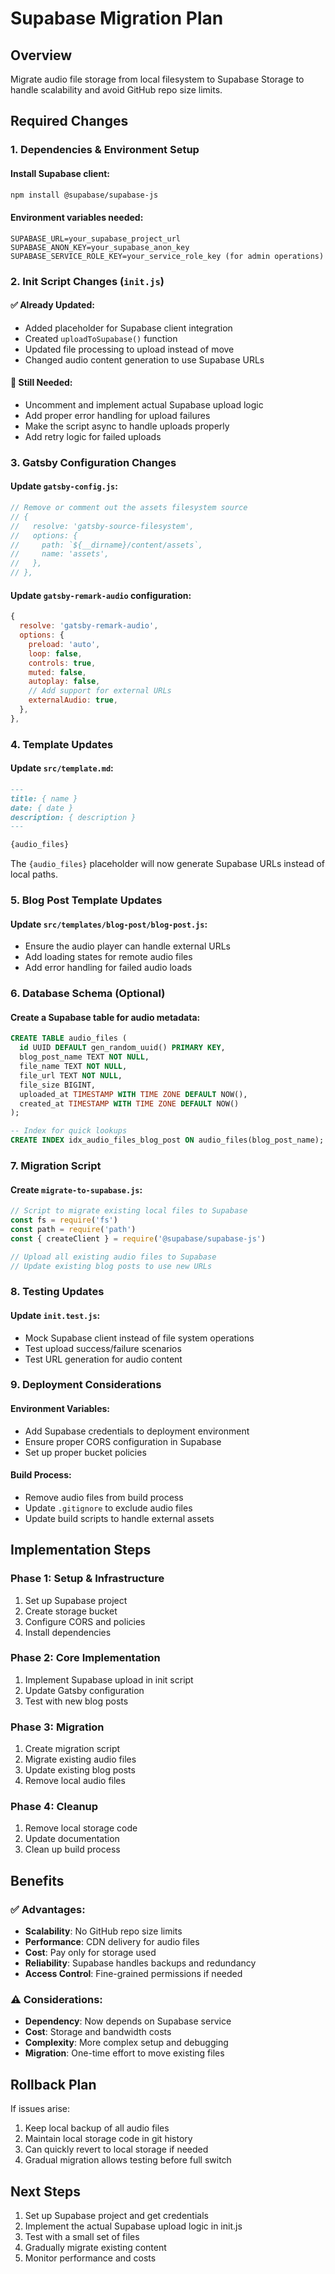 # Supabase Migration Plan

## Overview

Migrate audio file storage from local filesystem to Supabase Storage to handle scalability and avoid GitHub repo size limits.

## Required Changes

### 1. **Dependencies & Environment Setup**

#### Install Supabase client:

```bash
npm install @supabase/supabase-js
```

#### Environment variables needed:

```env
SUPABASE_URL=your_supabase_project_url
SUPABASE_ANON_KEY=your_supabase_anon_key
SUPABASE_SERVICE_ROLE_KEY=your_service_role_key (for admin operations)
```

### 2. **Init Script Changes** (`init.js`)

#### ✅ Already Updated:

- Added placeholder for Supabase client integration
- Created `uploadToSupabase()` function
- Updated file processing to upload instead of move
- Changed audio content generation to use Supabase URLs

#### 🔄 Still Needed:

- Uncomment and implement actual Supabase upload logic
- Add proper error handling for upload failures
- Make the script async to handle uploads properly
- Add retry logic for failed uploads

### 3. **Gatsby Configuration Changes**

#### Update `gatsby-config.js`:

```javascript
// Remove or comment out the assets filesystem source
// {
//   resolve: 'gatsby-source-filesystem',
//   options: {
//     path: `${__dirname}/content/assets`,
//     name: 'assets',
//   },
// },
```

#### Update `gatsby-remark-audio` configuration:

```javascript
{
  resolve: 'gatsby-remark-audio',
  options: {
    preload: 'auto',
    loop: false,
    controls: true,
    muted: false,
    autoplay: false,
    // Add support for external URLs
    externalAudio: true,
  },
},
```

### 4. **Template Updates**

#### Update `src/template.md`:

```markdown
---
title: { name }
date: { date }
description: { description }
---

{audio_files}
```

The `{audio_files}` placeholder will now generate Supabase URLs instead of local paths.

### 5. **Blog Post Template Updates**

#### Update `src/templates/blog-post/blog-post.js`:

- Ensure the audio player can handle external URLs
- Add loading states for remote audio files
- Add error handling for failed audio loads

### 6. **Database Schema (Optional)**

#### Create a Supabase table for audio metadata:

```sql
CREATE TABLE audio_files (
  id UUID DEFAULT gen_random_uuid() PRIMARY KEY,
  blog_post_name TEXT NOT NULL,
  file_name TEXT NOT NULL,
  file_url TEXT NOT NULL,
  file_size BIGINT,
  uploaded_at TIMESTAMP WITH TIME ZONE DEFAULT NOW(),
  created_at TIMESTAMP WITH TIME ZONE DEFAULT NOW()
);

-- Index for quick lookups
CREATE INDEX idx_audio_files_blog_post ON audio_files(blog_post_name);
```

### 7. **Migration Script**

#### Create `migrate-to-supabase.js`:

```javascript
// Script to migrate existing local files to Supabase
const fs = require('fs')
const path = require('path')
const { createClient } = require('@supabase/supabase-js')

// Upload all existing audio files to Supabase
// Update existing blog posts to use new URLs
```

### 8. **Testing Updates**

#### Update `init.test.js`:

- Mock Supabase client instead of file system operations
- Test upload success/failure scenarios
- Test URL generation for audio content

### 9. **Deployment Considerations**

#### Environment Variables:

- Add Supabase credentials to deployment environment
- Ensure proper CORS configuration in Supabase
- Set up proper bucket policies

#### Build Process:

- Remove audio files from build process
- Update `.gitignore` to exclude audio files
- Update build scripts to handle external assets

## Implementation Steps

### Phase 1: Setup & Infrastructure

1. Set up Supabase project
2. Create storage bucket
3. Configure CORS and policies
4. Install dependencies

### Phase 2: Core Implementation

1. Implement Supabase upload in init script
2. Update Gatsby configuration
3. Test with new blog posts

### Phase 3: Migration

1. Create migration script
2. Migrate existing audio files
3. Update existing blog posts
4. Remove local audio files

### Phase 4: Cleanup

1. Remove local storage code
2. Update documentation
3. Clean up build process

## Benefits

### ✅ Advantages:

- **Scalability**: No GitHub repo size limits
- **Performance**: CDN delivery for audio files
- **Cost**: Pay only for storage used
- **Reliability**: Supabase handles backups and redundancy
- **Access Control**: Fine-grained permissions if needed

### ⚠️ Considerations:

- **Dependency**: Now depends on Supabase service
- **Cost**: Storage and bandwidth costs
- **Complexity**: More complex setup and debugging
- **Migration**: One-time effort to move existing files

## Rollback Plan

If issues arise:

1. Keep local backup of all audio files
2. Maintain local storage code in git history
3. Can quickly revert to local storage if needed
4. Gradual migration allows testing before full switch

## Next Steps

1. Set up Supabase project and get credentials
2. Implement the actual Supabase upload logic in init.js
3. Test with a small set of files
4. Gradually migrate existing content
5. Monitor performance and costs
